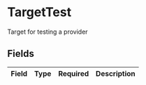 # TargetTest

Target for testing a provider


## Fields

| Field       | Type        | Required    | Description |
| ----------- | ----------- | ----------- | ----------- |